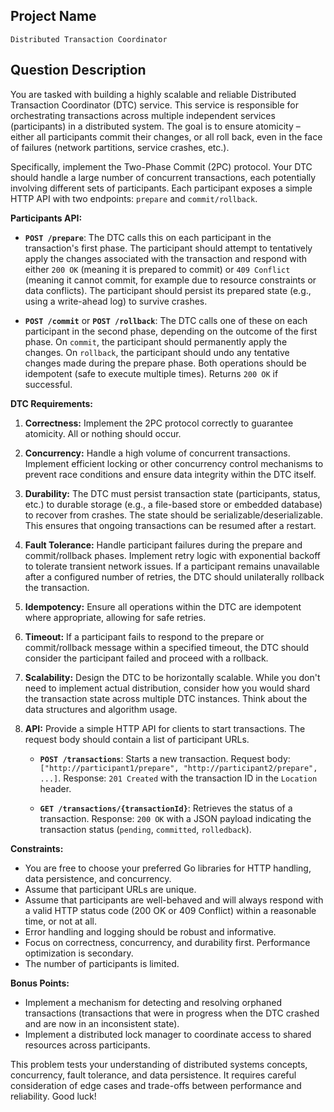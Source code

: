 ## Project Name

`Distributed Transaction Coordinator`

## Question Description

You are tasked with building a highly scalable and reliable Distributed Transaction Coordinator (DTC) service. This service is responsible for orchestrating transactions across multiple independent services (participants) in a distributed system. The goal is to ensure atomicity – either all participants commit their changes, or all roll back, even in the face of failures (network partitions, service crashes, etc.).

Specifically, implement the Two-Phase Commit (2PC) protocol. Your DTC should handle a large number of concurrent transactions, each potentially involving different sets of participants. Each participant exposes a simple HTTP API with two endpoints: `prepare` and `commit/rollback`.

**Participants API:**

*   **`POST /prepare`**:  The DTC calls this on each participant in the transaction's first phase.  The participant should attempt to tentatively apply the changes associated with the transaction and respond with either `200 OK` (meaning it is prepared to commit) or `409 Conflict` (meaning it cannot commit, for example due to resource constraints or data conflicts). The participant should persist its prepared state (e.g., using a write-ahead log) to survive crashes.

*   **`POST /commit`** or **`POST /rollback`**: The DTC calls one of these on each participant in the second phase, depending on the outcome of the first phase. On `commit`, the participant should permanently apply the changes. On `rollback`, the participant should undo any tentative changes made during the prepare phase. Both operations should be idempotent (safe to execute multiple times). Returns `200 OK` if successful.

**DTC Requirements:**

1.  **Correctness:**  Implement the 2PC protocol correctly to guarantee atomicity. All or nothing should occur.

2.  **Concurrency:** Handle a high volume of concurrent transactions. Implement efficient locking or other concurrency control mechanisms to prevent race conditions and ensure data integrity within the DTC itself.

3.  **Durability:** The DTC must persist transaction state (participants, status, etc.) to durable storage (e.g., a file-based store or embedded database) to recover from crashes. The state should be serializable/deserializable. This ensures that ongoing transactions can be resumed after a restart.

4.  **Fault Tolerance:** Handle participant failures during the prepare and commit/rollback phases. Implement retry logic with exponential backoff to tolerate transient network issues. If a participant remains unavailable after a configured number of retries, the DTC should unilaterally rollback the transaction.

5.  **Idempotency:** Ensure all operations within the DTC are idempotent where appropriate, allowing for safe retries.

6.  **Timeout:** If a participant fails to respond to the prepare or commit/rollback message within a specified timeout, the DTC should consider the participant failed and proceed with a rollback.

7.  **Scalability:** Design the DTC to be horizontally scalable. While you don't need to implement actual distribution, consider how you would shard the transaction state across multiple DTC instances. Think about the data structures and algorithm usage.

8.  **API:**  Provide a simple HTTP API for clients to start transactions. The request body should contain a list of participant URLs.

    *   **`POST /transactions`**: Starts a new transaction.  Request body: `["http://participant1/prepare", "http://participant2/prepare", ...]`. Response: `201 Created` with the transaction ID in the `Location` header.

    *   **`GET /transactions/{transactionId}`**: Retrieves the status of a transaction. Response: `200 OK` with a JSON payload indicating the transaction status (`pending`, `committed`, `rolledback`).

**Constraints:**

*   You are free to choose your preferred Go libraries for HTTP handling, data persistence, and concurrency.
*   Assume that participant URLs are unique.
*   Assume that participants are well-behaved and will always respond with a valid HTTP status code (200 OK or 409 Conflict) within a reasonable time, or not at all.
*   Error handling and logging should be robust and informative.
*   Focus on correctness, concurrency, and durability first. Performance optimization is secondary.
*   The number of participants is limited.

**Bonus Points:**

*   Implement a mechanism for detecting and resolving orphaned transactions (transactions that were in progress when the DTC crashed and are now in an inconsistent state).
*   Implement a distributed lock manager to coordinate access to shared resources across participants.

This problem tests your understanding of distributed systems concepts, concurrency, fault tolerance, and data persistence. It requires careful consideration of edge cases and trade-offs between performance and reliability. Good luck!
